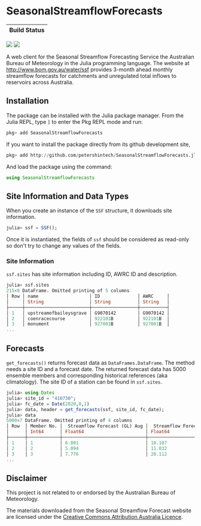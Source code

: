 # SeasonalStreamflowForecasts

| **Build Status**                                                                                |
|:----------------------------------------------------------------------------------------------- |
 [![][travis-img]][travis-url] [![][codecov-img]][codecov-url]

A web client for the Seasonal Streamflow Forecasting Service  the Australian Bureau of Meteorology in the Julia programming language. The website at <http://www.bom.gov.au/water/ssf> provides 3-month ahead monthly streamflow forecasts for catchments and unregulated total inflows to reservoirs across Australia.

## Installation

The package can be installed with the Julia package manager. From the Julia REPL, type `]` to enter the Pkg REPL mode and run:

````julia
pkg> add SeasonalStreamflowForecasts
````

If you want to install the package directly from its github development site,

````julia
pkg> add http://github.com/petershintech/SeasonalStreamflowForecasts.jl
````

And load the package using the command:

````julia
using SeasonalStreamflowForecasts
````

## Site Information and Data Types

When you create an instance of the `SSF` structure, it downloads
site information.

````julia
julia> ssf = SSF();
````

Once it is instantiated, the fields of `ssf` should be considered as read-only so don't try to change any values of the fields.

### Site Information

`ssf.sites` has site information including ID, AWRC ID and description.

````julia
julia> ssf.sites
215×8 DataFrame. Omitted printing of 5 columns
│ Row │ name                   │ ID              │ AWRC     │
│     │ String                 │ String          │ String   │
├─────┼────────────────────────┼─────────────────┼──────────┤
│ 1   │ upstreamofbaileysgrave │ G9070142        │ G9070142 │
│ 2   │ coenracecourse         │ 922101B         │ 922101B  │
│ 3   │ monument               │ 927001B         │ 927001B  │
...
`````

## Forecasts

`get_forecasts()` returns forecast data as `DataFrames.DataFrame`. The method needs a site ID and a forecast date.
The returned forecast data has 5000 ensemble members and corresponding historical references (aka climatology).
The site ID of a station can be found in `ssf.sites`.

````julia
julia> using Dates
julia> site_id = "410730";
julia> fc_date = Date(2020,8,1)
julia> data, header = get_forecasts(ssf, site_id, fc_date);
julia> data
5000×7 DataFrame. Omitted printing of 4 columns
│ Row  │ Member No. │  Streamflow Forecast (GL) Aug │  Streamflow Forecast (GL) Aug - Sep │
│      │ Int64      │ Float64                       │ Float64                             │
├──────┼────────────┼───────────────────────────────┼─────────────────────────────────────┤
│ 1    │ 1          │ 6.801                         │ 10.187                              │
│ 2    │ 2          │ 5.094                         │ 11.032                              │
│ 3    │ 3          │ 7.776                         │ 20.112
...
````

## Disclaimer

This project is not related to or endorsed by the Australian Bureau of Meteorology.

The materials downloaded from the Seasonal Streamflow Forecast website are licensed under the [Creative Commons Attribution Australia Licence](https://creativecommons.org/licenses/by/3.0/au/).

[travis-img]: https://travis-ci.org/petershintech/SeasonalStreamflowForecasts.jl.svg?branch=master
[travis-url]: https://travis-ci.org/petershintech/SeasonalStreamflowForecasts.jl

[codecov-img]: https://codecov.io/gh/petershintech/SeasonalStreamflowForecasts.jl/branch/master/graph/badge.svg
[codecov-url]: https://codecov.io/gh/petershintech/SeasonalStreamflowForecasts.jl

